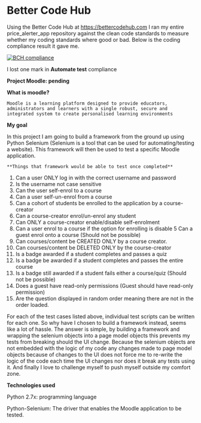 # Better Code Hub

Using the Better Code Hub at https://bettercodehub.com I ran my entire price_alerter_app repository against the clean code standards to measure whether my coding standards where good or bad. Below is the coding compliance result it gave me.

[![BCH compliance](https://bettercodehub.com/edge/badge/EgbieAndersonUku1/the_Moodle_Project?branch=master)](https://bettercodehub.com/)

I lost one mark in **Automate test** compliance

**Project Moodle: pending**

**What is moodle?**

`Moodle is a learning platform designed to provide educators, administrators and learners with a single robust, secure and integrated system to create personalised learning environments`

**My goal**

In this project I am going to build a framework from the ground up using Python Selenium (Selenium is a tool that can be used for automating/testing a website). This framework will then be used to test a specific Moodle application.

`**Things that framework would be able to test once completed**` 

1. Can a user ONLY log in with the correct username and password
2. Is the username not case sensitive
3. Can the user self-enrol to a course
4. Can a user self-un-enrol from a course
4. Can a cohort of students be enrolled to the application by a course-creator
5. Can a course-creator enrol/un-enrol any student
5. Can ONLY a course-creator enable/disable self-enrolment
5. Can a user enrol to a course if the option for enrolling is disable
5  Can a guest enrol onto a course (Should not be possible)
5. Can courses/content be CREATED ONLY by a course creator.
5. Can courses/content be DELETED ONLY by the course-creator
7. Is a badge awarded if a student completes and passes a quiz
8. Is a badge be awarded if a student completes and passes the entire course
9. Is a badge still awarded if a student fails either a course/quiz (Should not be possible)
10. Does a guest have read-only permissions (Guest should have read-only permission)
11. Are the question displayed in random order meaning there are not in the order loaded.


For each of the test cases listed above, individual test scripts can be written for each one. So why have I chosen to build a framework instead, seems like a lot of hassle. The answer is simple, by building a framework and wrapping the selenium objects into a page model objects this prevents my tests from breaking should the UI change. Because the selenium objects are not embedded with the logic of my code any changes made to page model objects because of changes to the UI does not force me to re-write the logic of the code each time the UI changes nor does it break any tests using it. And finally I love to challenge myself to push myself outside my comfort zone.


**Technologies used**

Python 2.7x: programming language

Python-Selenium: The driver that enables the Moodle application to be tested.

